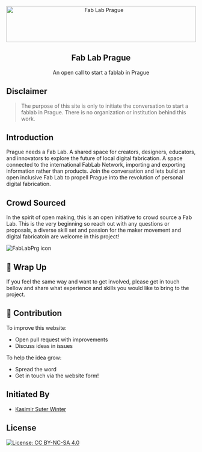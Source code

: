 <p align="center">
  <a href="http://github.com/fablabprg/fablabprg.github.io">
    <img src="https://fablabprg.github.io/img/FabLabPrg_logo.svg" alt="Fab Lab Prague" width="100%" height="96">
  </a>
  <h2 align="center">Fab Lab Prague</h2>
  <p align="center">An open call to start a fablab in Prague</p>
</p>


## Disclaimer

> The purpose of this site is only to initiate the conversation to start a fablab in Prague. There is no organization or institution behind this work.

## Introduction

Prague needs a Fab Lab. A shared space for creators, designers, educators, and innovators to explore the future of local digital fabrication. A space connected to the international FabLab Network, importing and exporting information rather than products. Join the conversation and lets build an open inclusive Fab Lab to propell Prague into the revolution of personal digital fabrication. 

## Crowd Sourced

In the spirit of open making, this is an open initiative to crowd source a Fab Lab. This is the very beginning so reach out with any questions or proposals, a diverse skill set and passion for the maker movement and digital fabricatoin are welcome in this project! 

![FabLabPrg icon](/img/FabLabPrg_Logo-icon.svg])

## 🚦 Wrap Up

If you feel the same way and want to get involved, please get in touch bellow and share what experience and skills you would like to bring to the project. 

## 🙌 Contribution

To improve this website: 
- Open pull request with improvements
- Discuss ideas in issues

To help the idea grow:
- Spread the word
- Get in touch via the website form!

## Initiated By	

 - [Kasimir Suter Winter](kasimirsuterwinter.github.io)
 
## License

[![License: CC BY-NC-SA 4.0](https://img.shields.io/badge/License-CC%20BY--NC--SA%204.0-lightgrey.svg)](https://creativecommons.org/licenses/by-nc-sa/4.0/)
